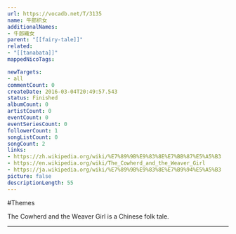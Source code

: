 ```yaml
---
url: https://vocadb.net/T/3135
name: 牛郎织女
additionalNames: 
- 牛郎織女
parent: "[[fairy-tale]]"
related:
- "[[tanabata]]"
mappedNicoTags:

newTargets:
- all
commentCount: 0
createDate: 2016-03-04T20:49:57.543
status: Finished
albumCount: 0
artistCount: 0
eventCount: 0
eventSeriesCount: 0
followerCount: 1
songListCount: 0
songCount: 2
links: 
- https://zh.wikipedia.org/wiki/%E7%89%9B%E9%83%8E%E7%BB%87%E5%A5%B3
- https://en.wikipedia.org/wiki/The_Cowherd_and_the_Weaver_Girl
- https://ja.wikipedia.org/wiki/%E7%89%9B%E9%83%8E%E7%B9%94%E5%A5%B3
picture: false
descriptionLength: 55
---
```


#Themes

The Cowherd and the Weaver Girl is a Chinese folk tale.

---

